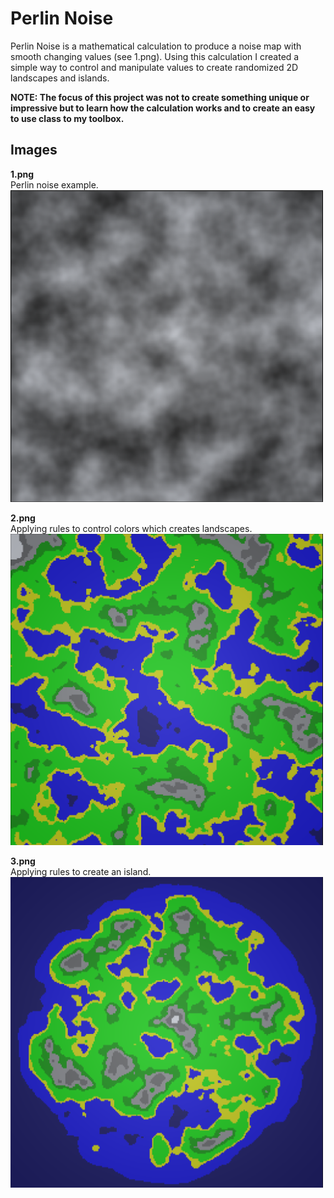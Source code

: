 # Perlin Noise
Perlin Noise is a mathematical calculation to produce a noise map with smooth changing values (see 1.png).
Using this calculation I created a simple way to control and manipulate values to create randomized 2D landscapes and islands.

**NOTE: The focus of this project was not to create something unique or impressive but to learn how the calculation works and to create an easy to use class to my toolbox.**

## Images
**1.png**<br/>
Perlin noise example.<br/>
<img src="https://github.com/KWijkniet/Collection/blob/main/PerlinNoise/1.PNG" style="width:500px"><br/>

**2.png**<br/>
Applying rules to control colors which creates landscapes.<br/>
<img src="https://github.com/KWijkniet/Collection/blob/main/PerlinNoise/2.PNG" style="width:500px"><br/>

**3.png**<br/>
Applying rules to create an island.<br/>
<img src="https://github.com/KWijkniet/Collection/blob/main/PerlinNoise/3.PNG" style="width:500px"><br/>
